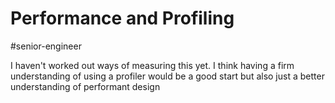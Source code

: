 # Performance and Profiling

#senior-engineer

I haven't worked out ways of measuring this yet. I think having a firm understanding of using a profiler would be a good start but also just a better understanding of performant design
